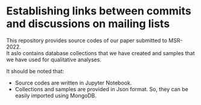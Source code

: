# Establishing links between commits and discussions on mailing lists

This repository provides source codes of our paper submitted to MSR-2022.    
It aslo contains database collections that we have created and samples that we have used for qualitative analyses.

It should be noted that:

 * Source codes are written in Jupyter Notebook.
 * Collections and samples are provided in Json format. So, they can be easily imported using 
 MongoDB.
